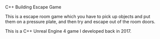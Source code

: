 C++ Building Escape Game

This is a escape room game which you have to pick up objects and put them on a pressure plate, and then try and escape out of the room doors.

This is a C++ Unreal Engine 4 game I developed back in 2017.

